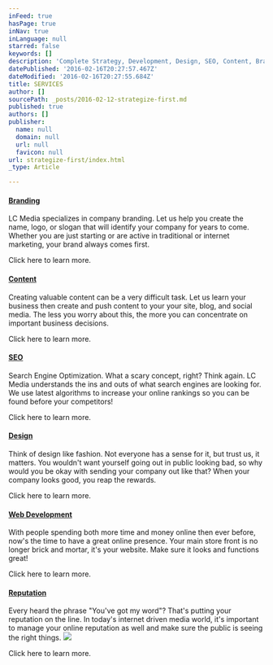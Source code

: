 ```yaml
---
inFeed: true
hasPage: true
inNav: true
inLanguage: null
starred: false
keywords: []
description: 'Complete Strategy, Development, Design, SEO, Content, Branding, Reputation and Integrated Marketing Concepts to  target your audience.'
datePublished: '2016-02-16T20:27:57.467Z'
dateModified: '2016-02-16T20:27:55.684Z'
title: SERVICES
author: []
sourcePath: _posts/2016-02-12-strategize-first.md
published: true
authors: []
publisher:
  name: null
  domain: null
  url: null
  favicon: null
url: strategize-first/index.html
_type: Article

---
```

#### [Branding][0]

LC Media specializes in company branding.  Let us help you create the name, logo, or slogan that will identify your company for years to come. Whether you are just starting or are active in traditional or internet marketing, your brand always comes first.

Click here to learn more.

#### [Content][1]

Creating valuable content can be a very difficult task.  Let us learn your business then create and push content to your your site, blog, and social media.  The less you worry about this, the more you can concentrate on important business decisions.

Click here to learn more.

#### [SEO][2]

Search Engine Optimization.  What a scary concept, right?  Think again.  LC Media understands the ins and outs of what search engines are looking for.  We use latest algorithms to increase your online rankings so you can be found before your competitors!

Click here to learn more.

#### [Design][3]

Think of design like fashion.  Not everyone has a sense for it, but trust us, it matters.  You wouldn't want yourself going out in public looking bad, so why would you be okay with sending your company out like that?  When your company looks good, you reap the rewards.

Click here to learn more.

#### [Web Development][4]

With people spending both more time and money online then ever before, now's the time to have a great online presence.  Your main store front is no longer brick and mortar, it's your website.  Make sure it looks and functions great!

Click here to learn more.

#### [Reputation][5]

Every heard the phrase "You've got my word"?  That's putting your reputation on the line.  In today's internet driven media world, it's important to manage your online reputation as well and make sure the public is seeing the right things.
![](https://the-grid-user-content.s3-us-west-2.amazonaws.com/6a1e01e4-992d-4218-af7a-3fdfd59f847d.jpg)

Click here to learn more.

[0]: http://lcmediaconsultants.com/branding
[1]: http://lcmediaconsultants.com/content
[2]: http://lcmediaconsultants.com/seo
[3]: http://lcmediaconsultants.com/design
[4]: http://lcmediaconsultants.com/web-development
[5]: http://lcmediaconsultants.com/reputation